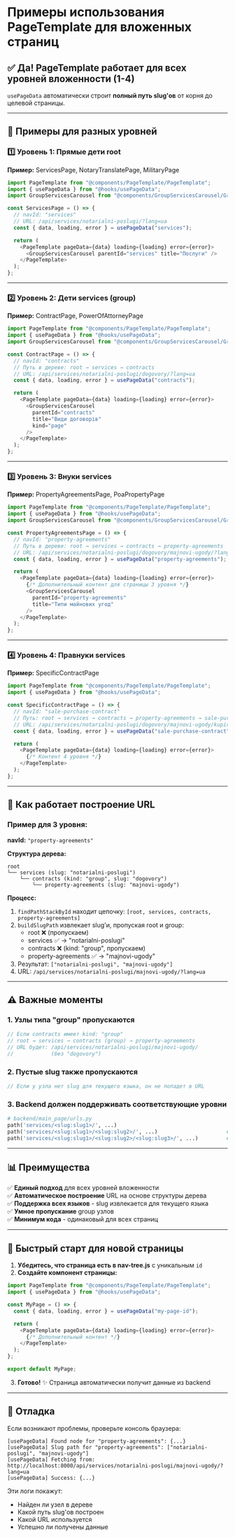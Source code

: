 # Примеры использования PageTemplate для вложенных страниц

## ✅ Да! PageTemplate работает для всех уровней вложенности (1-4)

`usePageData` автоматически строит **полный путь slug'ов** от корня до целевой страницы.

---

## 📝 Примеры для разных уровней

### 1️⃣ Уровень 1: Прямые дети root

**Пример:** ServicesPage, NotaryTranslatePage, MilitaryPage

```javascript
import PageTemplate from "@components/PageTemplate/PageTemplate";
import { usePageData } from "@hooks/usePageData";
import GroupServicesCarousel from "@components/GroupServicesCarousel/GroupServicesCarousel";

const ServicesPage = () => {
  // navId: "services"
  // URL: /api/services/notarialni-poslugi/?lang=ua
  const { data, loading, error } = usePageData("services");

  return (
    <PageTemplate pageData={data} loading={loading} error={error}>
      <GroupServicesCarousel parentId="services" title="Послуги" />
    </PageTemplate>
  );
};
```

---

### 2️⃣ Уровень 2: Дети services (group)

**Пример:** ContractPage, PowerOfAttorneyPage

```javascript
import PageTemplate from "@components/PageTemplate/PageTemplate";
import { usePageData } from "@hooks/usePageData";
import GroupServicesCarousel from "@components/GroupServicesCarousel/GroupServicesCarousel";

const ContractPage = () => {
  // navId: "contracts"
  // Путь в дереве: root → services → contracts
  // URL: /api/services/notarialni-poslugi/dogovory/?lang=ua
  const { data, loading, error } = usePageData("contracts");

  return (
    <PageTemplate pageData={data} loading={loading} error={error}>
      <GroupServicesCarousel
        parentId="contracts"
        title="Види договорів"
        kind="page"
      />
    </PageTemplate>
  );
};
```

---

### 3️⃣ Уровень 3: Внуки services

**Пример:** PropertyAgreementsPage, PoaPropertyPage

```javascript
import PageTemplate from "@components/PageTemplate/PageTemplate";
import { usePageData } from "@hooks/usePageData";
import GroupServicesCarousel from "@components/GroupServicesCarousel/GroupServicesCarousel";

const PropertyAgreementsPage = () => {
  // navId: "property-agreements"
  // Путь в дереве: root → services → contracts → property-agreements
  // URL: /api/services/notarialni-poslugi/dogovory/majnovi-ugody/?lang=ua
  const { data, loading, error } = usePageData("property-agreements");

  return (
    <PageTemplate pageData={data} loading={loading} error={error}>
      {/* Дополнительный контент для страницы 3 уровня */}
      <GroupServicesCarousel
        parentId="property-agreements"
        title="Типи майнових угод"
      />
    </PageTemplate>
  );
};
```

---

### 4️⃣ Уровень 4: Правнуки services

**Пример:** SpecificContractPage

```javascript
import PageTemplate from "@components/PageTemplate/PageTemplate";
import { usePageData } from "@hooks/usePageData";

const SpecificContractPage = () => {
  // navId: "sale-purchase-contract"
  // Путь: root → services → contracts → property-agreements → sale-purchase-contract
  // URL: /api/services/notarialni-poslugi/dogovory/majnovi-ugody/kupivlya-prodazh/?lang=ua
  const { data, loading, error } = usePageData("sale-purchase-contract");

  return (
    <PageTemplate pageData={data} loading={loading} error={error}>
      {/* Контент 4 уровня */}
    </PageTemplate>
  );
};
```

---

## 🎯 Как работает построение URL

### Пример для 3 уровня:

**navId:** `"property-agreements"`

**Структура дерева:**

```
root
└── services (slug: "notarialni-poslugi")
    └── contracts (kind: "group", slug: "dogovory")
        └── property-agreements (slug: "majnovi-ugody")
```

**Процесс:**

1. `findPathStackById` находит цепочку: `[root, services, contracts, property-agreements]`
2. `buildSlugPath` извлекает slug'и, пропуская root и group:
   - root ❌ (пропускаем)
   - services ✅ → "notarialni-poslugi"
   - contracts ❌ (kind: "group", пропускаем)
   - property-agreements ✅ → "majnovi-ugody"
3. Результат: `["notarialni-poslugi", "majnovi-ugody"]`
4. URL: `/api/services/notarialni-poslugi/majnovi-ugody/?lang=ua`

---

## ⚠️ Важные моменты

### 1. Узлы типа "group" пропускаются

```javascript
// Если contracts имеет kind: "group"
// root → services → contracts (group) → property-agreements
// URL будет: /api/services/notarialni-poslugi/majnovi-ugody/
//            (без "dogovory")
```

### 2. Пустые slug также пропускаются

```javascript
// Если у узла нет slug для текущего языка, он не попадет в URL
```

### 3. Backend должен поддерживать соответствующие уровни

```python
# backend/main_page/urls.py
path('services/<slug:slug1>/', ...)                                    # 1 уровень
path('services/<slug:slug1>/<slug:slug2>/', ...)                      # 2 уровень
path('services/<slug:slug1>/<slug:slug2>/<slug:slug3>/', ...)         # 3 уровень
```

---

## 📊 Преимущества

✅ **Единый подход** для всех уровней вложенности  
✅ **Автоматическое построение** URL на основе структуры дерева  
✅ **Поддержка всех языков** - slug извлекается для текущего языка  
✅ **Умное пропускание** group узлов  
✅ **Минимум кода** - одинаковый для всех страниц

---

## 🚀 Быстрый старт для новой страницы

1. **Убедитесь, что страница есть в nav-tree.js** с уникальным `id`
2. **Создайте компонент страницы:**

```javascript
import PageTemplate from "@components/PageTemplate/PageTemplate";
import { usePageData } from "@hooks/usePageData";

const MyPage = () => {
  const { data, loading, error } = usePageData("my-page-id");

  return (
    <PageTemplate pageData={data} loading={loading} error={error}>
      {/* Дополнительный контент */}
    </PageTemplate>
  );
};

export default MyPage;
```

3. **Готово!** ✨ Страница автоматически получит данные из backend

---

## 🐛 Отладка

Если возникают проблемы, проверьте консоль браузера:

```
[usePageData] Found node for "property-agreements": {...}
[usePageData] Slug path for "property-agreements": ["notarialni-poslugi", "majnovi-ugody"]
[usePageData] Fetching from: http://localhost:8000/api/services/notarialni-poslugi/majnovi-ugody/?lang=ua
[usePageData] Success: {...}
```

Эти логи покажут:

- Найден ли узел в дереве
- Какой путь slug'ов построен
- Какой URL используется
- Успешно ли получены данные
